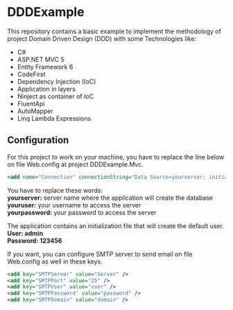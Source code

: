 # DDDExample

This repository contains a basic example to implement the methodology of project Domain Driven Design (DDD) with some Technologies like:
- C#
- ASP.NET MVC 5
- Entity Framework 6
- CodeFirst
- Dependency Injection (IoC)
- Application in layers
- Ninject as container of IoC
- FluentApi
- AutoMapper
- Linq Lambda Expressions

## Configuration

For this project to work on your machine, you have to replace the line below on file Web.config at project DDDExample.Mvc.

```xml
<add name="Connection" connectionString="Data Source=yourserver; initial catalog=DbExample;user id=youruser;password=yourpassword;" providerName="System.Data.SqlClient" />
```

You have to replace these words:<br />
**yourserver:** server name where the application will create the database<br />
**youruser:** your username to access the server<br />
**yourpassword:** your password to access the server<br />

The application contains an initialization file that will create the default user.<br />
**User: admin**<br />
**Password: 123456**<br />

If you want, you can configure SMTP server to send email on file Web.config as well in these keys.

```xml
<add key="SMTPServer" value="Server" />
<add key="SMTPPort" value="25" />
<add key="SMTPUser" value="user" />
<add key="SMTPPassword" value="password" />
<add key="SMTPDomain" value="domain" />
```
